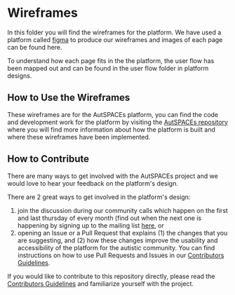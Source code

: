 # Wireframes

In this folder you will find the wireframes for the platform. 
We have used a platform called [figma](figma.com) to produce our wireframes and images of each page can be found here.

To understand how each page fits in the the platform, the user flow has been mapped out and can be found in the user flow folder in platform designs. 

## How to Use the Wireframes

These wireframes are for the AutSPACEs platform, you can find the code and development work for the platform by visiting the [AutSPACEs repository](https://github.com/alan-turing-institute/AutSPACEs) where you will find more information about how the platform is built and where these wireframes have been implemented. 

## How to Contribute
There are many ways to get involved with the AutSPACEs project and we would love to hear your feedback on the platform's design.

There are 2 great ways to get involved in the platform's design:
1) join the discussion during our community calls which happen on the first and last thursday of every month (find out when the next one is happening by signing up to the mailing list [here](https://tinyletter.com/AutisticaTuringCitizenScience), or 
2) opening an Issue or a Pull Request that explains (1) the changes that you are suggesting, and (2) how these changes improve the usability and accessibility of the platform for the autistic community. You can find instructions on how to use Pull Requests and Issues in our [Contributors Guidelines](https://github.com/alan-turing-institute/AutisticaCitizenScience/blob/master/.github/CONTRIBUTING.md).   

If you would like to contribute to this repository directly, please read the [Contributors Guidelines](https://github.com/alan-turing-institute/AutisticaCitizenScience/blob/master/.github/CONTRIBUTING.md) and familiarize yourself with the project. 
